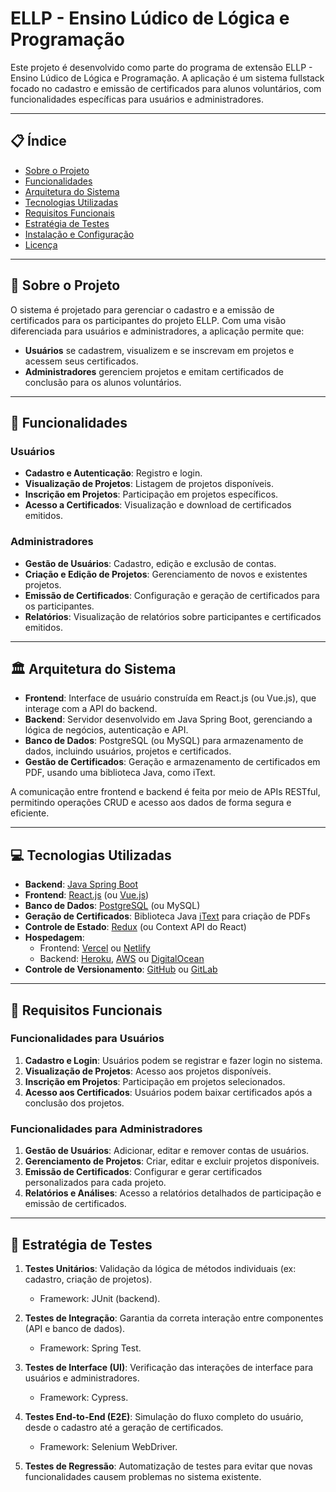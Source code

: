 # ELLP - Ensino Lúdico de Lógica e Programação

Este projeto é desenvolvido como parte do programa de extensão ELLP - Ensino Lúdico de Lógica e Programação. A aplicação é um sistema fullstack focado no cadastro e emissão de certificados para alunos voluntários, com funcionalidades específicas para usuários e administradores.

---

## 📋 Índice

- [Sobre o Projeto](#sobre-o-projeto)
- [Funcionalidades](#funcionalidades)
- [Arquitetura do Sistema](#arquitetura-do-sistema)
- [Tecnologias Utilizadas](#tecnologias-utilizadas)
- [Requisitos Funcionais](#requisitos-funcionais)
- [Estratégia de Testes](#estratégia-de-testes)
- [Instalação e Configuração](#instalação-e-configuração)
- [Licença](#licença)

---

## 📖 Sobre o Projeto

O sistema é projetado para gerenciar o cadastro e a emissão de certificados para os participantes do projeto ELLP. Com uma visão diferenciada para usuários e administradores, a aplicação permite que:
- **Usuários** se cadastrem, visualizem e se inscrevam em projetos e acessem seus certificados.
- **Administradores** gerenciem projetos e emitam certificados de conclusão para os alunos voluntários.

---

## 🚀 Funcionalidades

### Usuários
- **Cadastro e Autenticação**: Registro e login.
- **Visualização de Projetos**: Listagem de projetos disponíveis.
- **Inscrição em Projetos**: Participação em projetos específicos.
- **Acesso a Certificados**: Visualização e download de certificados emitidos.

### Administradores
- **Gestão de Usuários**: Cadastro, edição e exclusão de contas.
- **Criação e Edição de Projetos**: Gerenciamento de novos e existentes projetos.
- **Emissão de Certificados**: Configuração e geração de certificados para os participantes.
- **Relatórios**: Visualização de relatórios sobre participantes e certificados emitidos.

---

## 🏛 Arquitetura do Sistema

- **Frontend**: Interface de usuário construída em React.js (ou Vue.js), que interage com a API do backend.
- **Backend**: Servidor desenvolvido em Java Spring Boot, gerenciando a lógica de negócios, autenticação e API.
- **Banco de Dados**: PostgreSQL (ou MySQL) para armazenamento de dados, incluindo usuários, projetos e certificados.
- **Gestão de Certificados**: Geração e armazenamento de certificados em PDF, usando uma biblioteca Java, como iText.
  
A comunicação entre frontend e backend é feita por meio de APIs RESTful, permitindo operações CRUD e acesso aos dados de forma segura e eficiente.

---

## 💻 Tecnologias Utilizadas

- **Backend**: [Java Spring Boot](https://spring.io/projects/spring-boot)
- **Frontend**: [React.js](https://reactjs.org/) (ou [Vue.js](https://vuejs.org/))
- **Banco de Dados**: [PostgreSQL](https://www.postgresql.org/) (ou MySQL)
- **Geração de Certificados**: Biblioteca Java [iText](https://itextpdf.com/) para criação de PDFs
- **Controle de Estado**: [Redux](https://redux.js.org/) (ou Context API do React)
- **Hospedagem**:
  - Frontend: [Vercel](https://vercel.com/) ou [Netlify](https://www.netlify.com/)
  - Backend: [Heroku](https://www.heroku.com/), [AWS](https://aws.amazon.com/) ou [DigitalOcean](https://www.digitalocean.com/)
- **Controle de Versionamento**: [GitHub](https://github.com/) ou [GitLab](https://about.gitlab.com/)

---

## 📝 Requisitos Funcionais

### Funcionalidades para Usuários
1. **Cadastro e Login**: Usuários podem se registrar e fazer login no sistema.
2. **Visualização de Projetos**: Acesso aos projetos disponíveis.
3. **Inscrição em Projetos**: Participação em projetos selecionados.
4. **Acesso aos Certificados**: Usuários podem baixar certificados após a conclusão dos projetos.

### Funcionalidades para Administradores
1. **Gestão de Usuários**: Adicionar, editar e remover contas de usuários.
2. **Gerenciamento de Projetos**: Criar, editar e excluir projetos disponíveis.
3. **Emissão de Certificados**: Configurar e gerar certificados personalizados para cada projeto.
4. **Relatórios e Análises**: Acesso a relatórios detalhados de participação e emissão de certificados.

---

## 🧪 Estratégia de Testes

1. **Testes Unitários**: Validação da lógica de métodos individuais (ex: cadastro, criação de projetos).
   - Framework: JUnit (backend).
   
2. **Testes de Integração**: Garantia da correta interação entre componentes (API e banco de dados).
   - Framework: Spring Test.

3. **Testes de Interface (UI)**: Verificação das interações de interface para usuários e administradores.
   - Framework: Cypress.

4. **Testes End-to-End (E2E)**: Simulação do fluxo completo do usuário, desde o cadastro até a geração de certificados.
   - Framework: Selenium WebDriver.

5. **Testes de Regressão**: Automatização de testes para evitar que novas funcionalidades causem problemas no sistema existente.
